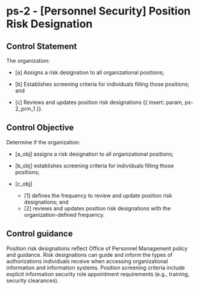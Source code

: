# ps-2 - \[Personnel Security\] Position Risk Designation

## Control Statement

The organization:

- \[a\] Assigns a risk designation to all organizational positions;

- \[b\] Establishes screening criteria for individuals filling those positions; and

- \[c\] Reviews and updates position risk designations {{ insert: param, ps-2_prm_1 }}.

## Control Objective

Determine if the organization:

- \[a_obj\] assigns a risk designation to all organizational positions;

- \[b_obj\] establishes screening criteria for individuals filling those positions;

- \[c_obj\]

  - \[1\] defines the frequency to review and update position risk designations; and
  - \[2\] reviews and updates position risk designations with the organization-defined frequency.

## Control guidance

Position risk designations reflect Office of Personnel Management policy and guidance. Risk designations can guide and inform the types of authorizations individuals receive when accessing organizational information and information systems. Position screening criteria include explicit information security role appointment requirements (e.g., training, security clearances).
